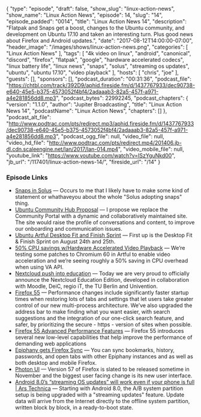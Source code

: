 {
  "type": "episode",
  "draft": false,
  "show_slug": "linux-action-news",
  "show_name": "Linux Action News",
  "episode": 14,
  "slug": "14",
  "episode_padded": "0014",
  "title": "Linux Action News 14",
  "description": "Flatpak and Snaps get a boost, changes to the Ubuntu community, and development on Ubuntu 17.10 and taken an interesting turn. Plus good news about Firefox and Android updates.",
  "date": "2017-08-12T14:00:00-07:00",
  "header_image": "/images/shows/linux-action-news.png",
  "categories": [
    "Linux Action News"
  ],
  "tags": [
    "4k video on linux",
    "android",
    "canonical",
    "discord",
    "firefox",
    "flatpak",
    "google",
    "hardware accelerated codecs",
    "linux battery life",
    "linux news",
    "snaps",
    "solus",
    "streaming os updates",
    "ubuntu",
    "ubuntu 17.10",
    "video playback"
  ],
  "hosts": [
    "chris",
    "joe"
  ],
  "guests": [],
  "sponsors": [],
  "podcast_duration": "00:31:36",
  "podcast_file": "https://chtbl.com/track/392D9/aphid.fireside.fm/d/1437767933/dec90738-e640-45e5-b375-4573052f4bf4/2adaaab3-82a5-457f-a971-a4e281856dd8.mp3",
  "podcast_bytes": 22992245,
  "podcast_chapters": {
    "version": "1.1.0",
    "author": "Jupiter Broadcasting",
    "title": "Linux Action News 14",
    "podcastName": "Linux Action News",
    "chapters": []
  },
  "podcast_alt_file": "http://www.podtrac.com/pts/redirect.mp3/aphid.fireside.fm/d/1437767933/dec90738-e640-45e5-b375-4573052f4bf4/2adaaab3-82a5-457f-a971-a4e281856dd8.mp3",
  "podcast_ogg_file": null,
  "video_file": null,
  "video_hd_file": "http://www.podtrac.com/pts/redirect.mp4/201406.jb-dl.cdn.scaleengine.net/lan/2017/lan-014.mp4",
  "video_mobile_file": null,
  "youtube_link": "https://www.youtube.com/watch?v=ISzYguNkd00",
  "jb_url": "/117401/linux-action-news-14/",
  "fireside_url": "/14"
}


### Episode Links

  * [Snaps in Solus](https://plus.google.com/+IkeyDoherty/posts/QF86urMjkqo "Snaps in Solus") — Occurs to me that I likely have to make some kind of statement or whathaveyou about the whole "Solus adopting snaps" thing. 
  * [Ubuntu Community Hub Proposal](https://popey.com/blog/posts/ubuntu-community-hub-proposal.html "Ubuntu Community Hub Proposal") — I propose we replace the Community Portal with a dynamic and collaboratively maintained site. The site would raise the profile of conversations and content, to improve our onboarding and communication issues.
  * [Ubuntu Artful Desktop Fit and Finish Sprint](https://insights.ubuntu.com/2017/08/08/ubuntu-artful-desktop-fit-and-finish-sprint/ "Ubuntu Artful Desktop Fit and Finish Sprint") — First up is the Desktop Fit & Finish Sprint on August 24th and 25th.
  * [50% CPU savings w/Hardware Accelerated Video Playback](https://insights.ubuntu.com/2017/08/11/ubuntu-desktop-weekly-update-august-11-2017/?utm_content=buffer6b52b&utm_medium=social&utm_source=plus.google.com&utm_campaign=buffer&_utm_source=1-2-2 "50% CPU savings w/Hardware Accelerated Video Playback") — We’re testing some patches to Chromium 60 in Artful to enable video acceleration and we’re seeing roughly a 50% saving in CPU overhead when using VA API. 
  * [Nextcloud push into education](https://nextcloud.com/blog/nextcloud-moodle-and-4-other-partners-announce-education-edition/ "Nextcloud push into education") — Today we are very proud to officially announce the Nextcloud Education Edition, developed in collaboration with Moodle, DeiC, regio iT, the TU Berlin and Univention.
  * [Firefox 55](https://www.mozilla.org/en-US/firefox/55.0/releasenotes/ "Firefox 55") — Performance changes include significantly faster startup times when restoring lots of tabs and settings that let users take greater control of our new multi-process architecture. We’ve also upgraded the address bar to make finding what you want easier, with search suggestions and the integration of our one-click search feature, and safer, by prioritizing the secure - https - version of sites when possible.
  * [Firefox 55 Advanced Performance Features](https://hacks.mozilla.org/2017/08/firefox-55-supports-webvr/ "Firefox 55 Advanced Performance Features") — Firefox 55 introduces several new low-level capabilities that help improve the performance of demanding web applications
  * [Epiphany gets Firefox Sync](https://blogs.gnome.org/mcatanzaro/2017/08/09/on-firefox-sync/ "Epiphany gets Firefox Sync") — You can sync bookmarks, history, passwords, and open tabs with other Epiphany instances and as well as both desktop and mobile Firefox. 
  * [Photon UI](https://www.xda-developers.com/firefox-nightly-new-photon-ui/ "Photon UI") — Version 57 of Firefox is slated to be released sometime in November and the biggest user facing change is its new user interface.
  * [Android 8.0’s “streaming OS updates” will work even if your phone is full | Ars Technica](https://arstechnica.com/gadgets/2017/08/android-8-0s-streaming-os-updates-will-work-even-if-your-phone-is-full/ "Android 8.0’s “streaming OS updates” will work even if your phone is full | Ars Technica") — Starting with Android 8.0, the A/B system partition setup is being upgraded with a "streaming updates" feature. Update data will arrive from the Internet directly to the offline system partition, written block by block, in a ready-to-boot state.


